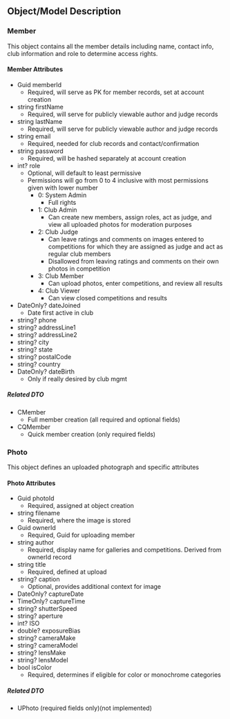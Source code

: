 ## Object/Model Description
### Member
This object contains all the member details including name, contact info, club information and role to determine access rights.
#### Member Attributes
- Guid memberId
    - Required, will serve as PK for member records, set at account creation
- string firstName
    - Required, will serve for publicly viewable author and judge records
- string lastName
    - Required, will serve for publicly viewable author and judge records
- string email
    - Required, needed for club records and contact/confirmation
- string password
    - Required, will be hashed separately at account creation
- int? role
    - Optional, will default to least permissive
    - Permissions will go from 0 to 4 inclusive with most permissions given with lower number
        - 0: System Admin
            - Full rights
        - 1: Club Admin
            - Can create new members, assign roles, act as judge, and view all uploaded photos for moderation purposes
        - 2: Club Judge
            - Can leave ratings and comments on images entered to competitions for which they are assigned as judge and act as regular club members
            - Disallowed from leaving ratings and comments on their own photos in competition
        - 3: Club Member
            - Can upload photos, enter competitions, and review all results
        - 4: Club Viewer
            - Can view closed competitions and results
- DateOnly? dateJoined
    - Date first active in club
- string? phone
- string? addressLine1
- string? addressLine2
- string? city
- string? state
- string? postalCode
- string? country
- DateOnly? dateBirth
    - Only if really desired by club mgmt
##### Related DTO
- CMember
    - Full member creation (all required and optional fields)
- CQMember
    - Quick member creation (only required fields)

### Photo
This object defines an uploaded photograph and specific attributes
#### Photo Attributes
- Guid photoId
    - Required, assigned at object creation
- string filename
    - Required, where the image is stored
- Guid ownerId
    - Required, Guid for uploading member
- string author
    - Required, display name for galleries and competitions. Derived from ownerId record
- string title
    - Required, defined at upload
- string? caption
    - Optional, provides additional context for image
- DateOnly? captureDate
- TimeOnly? captureTime
- string? shutterSpeed
- string? aperture
- int? ISO
- double? exposureBias
- string? cameraMake
- string? cameraModel
- string? lensMake
- string? lensModel
- bool isColor
    - Required, determines if eligible for color or monochrome categories
##### Related DTO
- UPhoto (required fields only)(not implemented)